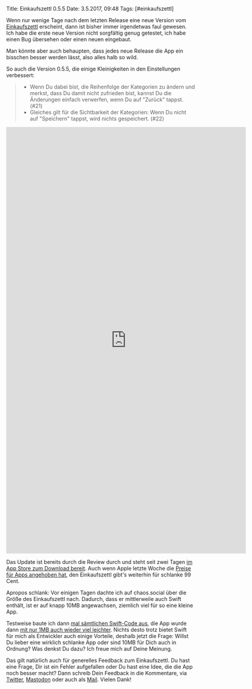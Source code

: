 Title: Einkaufszettl 0.5.5
Date: 3.5.2017, 09:48
Tags: [#einkaufszettl]

Wenn nur wenige Tage nach dem letzten Release eine neue Version vom [Einkaufszettl](https://bullenscheisse.de/einkaufszettl/) erscheint, dann ist bisher immer irgendetwas faul gewesen. Ich habe die erste neue Version nicht sorgfältig genug getestet, ich habe einen Bug übersehen oder einen neuen eingebaut. 

Man könnte aber auch behaupten, dass jedes neue Release die App ein bisschen besser werden lässt, also alles halb so wild.

So auch die Version 0.5.5, die einige Kleinigkeiten in den Einstellungen verbessert:

> - Wenn Du dabei bist, die Reihenfolge der Kategorien zu ändern und merkst, dass Du damit nicht zufrieden bist, kannst Du die Änderungen einfach verwerfen, wenn Du auf "Zurück" tappst. (#21)
> - Gleiches gilt für die Sichtbarkeit der Kategorien: Wenn Du nicht auf "Speichern" tappst, wird nichts gespeichert. (#22)

<iframe src="https://player.vimeo.com/video/215898294" width="640" height="1140" frameborder="0" webkitallowfullscreen mozallowfullscreen allowfullscreen></iframe>

Das Update ist bereits durch die Review durch und steht seit zwei Tagen [im App Store zum Download bereit](https://itunes.apple.com/de/app/einkaufszettl/id1016435355?l=de&ls=1&mt=8). Auch wenn Apple letzte Woche die [Preise für Apps angehoben hat](https://www.heise.de/newsticker/meldung/Viele-iPhone-Apps-nun-teurer-3701488.html), den Einkaufszettl gibt's weiterhin für schlanke 99 Cent.

Apropos schlank: Vor einigen Tagen dachte ich auf chaos.social über die Größe des Einkaufszettl nach. Dadurch, dass er mittlerweile auch Swift enthält, ist er auf knapp 10MB angewachsen, ziemlich viel für so eine kleine App.

Testweise baute ich dann [mal sämtlichen Swift-Code aus](https://chaos.social/@zeitschlag/77998), die App wurde dann [mit nur 1MB auch wieder viel leichter](https://chaos.social/@zeitschlag/99492). Nichts desto trotz bietet Swift für mich als Entwickler auch einige Vorteile, deshalb jetzt die Frage: Willst Du lieber eine wirklich schlanke App oder sind 10MB für Dich auch in Ordnung? Was denkst Du dazu? Ich freue mich auf Deine Meinung.

Das gilt natürlich auch für generelles Feedback zum Einkaufszettl. Du hast eine Frage, Dir ist ein Fehler aufgefallen oder Du hast eine Idee, die die App noch besser macht? Dann schreib Dein Feedback in die Kommentare, via [Twitter](https://twitter.com/zeitschlag), [Mastodon](https://chaos.social/@zeitschlag/) oder auch als [Mail](mailto:einkaufszettl@bullenscheisse.de). Vielen Dank!
